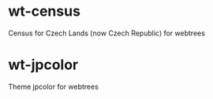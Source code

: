 # wt-census
Census for Czech Lands (now Czech Republic) for webtrees
# wt-jpcolor
Theme jpcolor for webtrees
